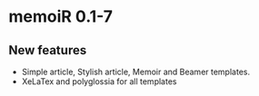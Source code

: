 # memoiR 0.1-7

## New features

* Simple article, Stylish article, Memoir and Beamer templates.
* XeLaTex and polyglossia for all templates
